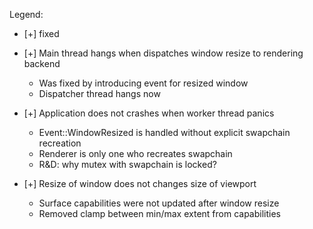 Legend:

* [+] fixed

- [+] Main thread hangs when dispatches window resize to rendering backend
    - Was fixed by introducing event for resized window
    - Dispatcher thread hangs now

- [+] Application does not crashes when worker thread panics
    - Event::WindowResized is handled without explicit swapchain recreation
    - Renderer is only one who recreates swapchain
    - R&D: why mutex with swapchain is locked?

- [+] Resize of window does not changes size of viewport
    - Surface capabilities were not updated after window resize
    - Removed clamp between min/max extent from capabilities